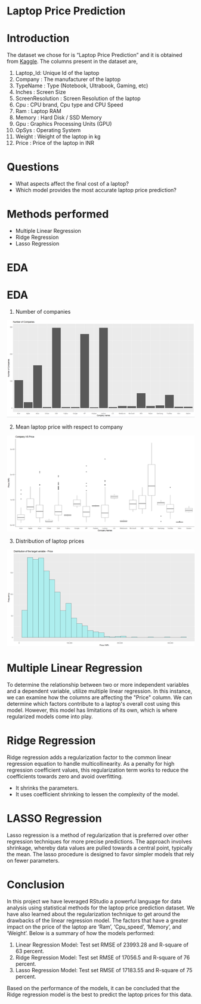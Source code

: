 # Laptop Price Prediction

# Introduction
The dataset we chose for is “Laptop Price Prediction” and it is obtained from <a href = "https://www.kaggle.com/datasets/mohidabdulrehman/laptop-price-dataset">Kaggle</a>.
The columns present in the dataset are,
1. Laptop_Id:	Unique Id of the laptop
2. Company :	The manufacturer of the laptop
3. TypeName :	Type (Notebook, Ultrabook, Gaming, etc)
4. Inches :	Screen Size
5. ScreenResolution :	Screen Resolution of the laptop
6. Cpu : CPU brand, Cpu type and CPU Speed
7. Ram :	Laptop RAM
8. Memory :	Hard Disk / SSD Memory
9. Gpu :	Graphics Processing Units (GPU)
10. OpSys :	Operating System
11. Weight :	Weight of the laptop in kg
12. Price :	Price of the laptop in INR

# Questions
-	What aspects affect the final cost of a laptop?
-	Which model provides the most accurate laptop price prediction?

# Methods performed
-	Multiple Linear Regression
-	Ridge Regression
-	Lasso Regression

# EDA

# EDA

1. Number of companies
<img src = "images/Number of companies.png">

2. Mean laptop price with respect to company
<img src = "images/Mean prices wrt companies.png">

3. Distribution of laptop prices
<img src = "images/Distribution of laptop price.png">


# Multiple Linear Regression
To determine the relationship between two or more independent variables and a dependent variable, utilize multiple linear regression. In this instance, we can examine how the columns are affecting the "Price" column. We can determine which factors contribute to a laptop's overall cost using this model. However, this model has limitations of its own, which is where regularized models come into play.


# Ridge Regression
Ridge regression adds a regularization factor to the common linear regression equation to handle multicollinearity. As a penalty for high regression coefficient values, this regularization term works to reduce the coefficients towards zero and avoid overfitting.
- It shrinks the parameters. 
-	It uses coefficient shrinking to lessen the complexity of the model.

# LASSO Regression
Lasso regression is a method of regularization that is preferred over other regression techniques for more precise predictions. The approach involves shrinkage, whereby data values are pulled towards a central point, typically the mean. The lasso procedure is designed to favor simpler models that rely on fewer parameters.

# Conclusion

In this project we have leveraged RStudio a powerful language for data analysis using statistical methods for the laptop price prediction dataset. We have also learned about the regularization technique to get around the drawbacks of the linear regression model.
The factors that have a greater impact on the price of the laptop are ‘Ram’, ‘Cpu_speed’, ‘Memory’, and ‘Weight’.
Below is a summary of how the models performed:
1.	Linear Regression Model: Test set RMSE of 23993.28 and R-square of 63 percent.
2.	Ridge Regression Model: Test set RMSE of 17056.5 and R-square of 76 percent.
3.	Lasso Regression Model: Test set RMSE of 17183.55 and R-square of 75 percent.
</b>
</b>
Based on the performance of the models, it can be concluded that the Ridge regression model is the best to predict the laptop prices for this data.
